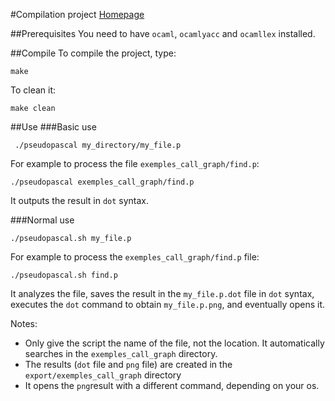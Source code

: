 #Compilation project
[Homepage](http://www.ensiie.fr/~guillaume.burel/compilation/)

##Prerequisites
You need to have `ocaml`, `ocamlyacc` and `ocamllex` installed.

##Compile
To compile the project, type:

	make

To clean it:
	
	make clean

##Use
###Basic use

	 ./pseudopascal my_directory/my_file.p

For example to process the file `exemples_call_graph/find.p`:
	
	./pseudopascal exemples_call_graph/find.p
	
It outputs the result in `dot` syntax.

###Normal use

	./pseudopascal.sh my_file.p
	
For example to process the `exemples_call_graph/find.p` file:
	
	./pseudopascal.sh find.p
	

It analyzes the file, saves the result in the `my_file.p.dot` file in `dot` syntax, executes the `dot` command to obtain `my_file.p.png`, and eventually opens it.

Notes:

- Only give the script the name of the file, not the location. It automatically searches in the `exemples_call_graph` directory.
- The results (`dot` file and `png` file) are created in the `export/exemples_call_graph` directory
- It opens the `png`result with a different command, depending on your os.
